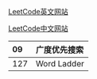 


[LeetCode英文网站](https://leetcode.com/problemset/algorithms/)

[LeetCode中文网站](https://leetcode-cn.com/problemset/algorithms/)


|09  |广度优先搜索
| :------| :------
|127 |  Word Ladder
